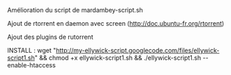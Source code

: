 Amélioration du script de mardambey-script.sh

Ajout de rtorrent en daemon avec screen (http://doc.ubuntu-fr.org/rtorrent)

Ajout des plugins de rutorrent

INSTALL : wget "http://my-ellywick-script.googlecode.com/files/ellywick-script1.sh" && chmod +x ellywick-script1.sh && ./ellywick-script1.sh --enable-htaccess